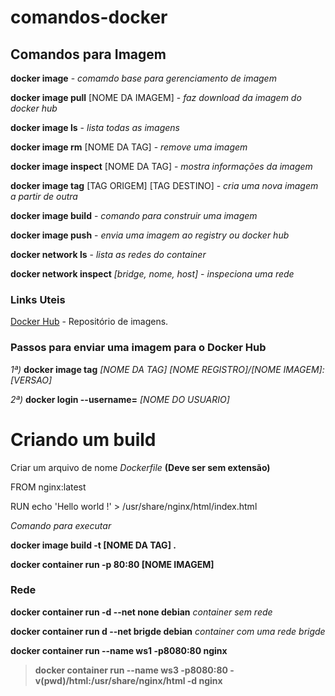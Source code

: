# comandos-docker #

## Comandos para Imagem ##

 __docker image__ - _comamdo base para gerenciamento de imagem_
 
 __docker image pull__ [NOME DA IMAGEM] - _faz download da imagem do docker hub_

__docker image ls__ - _lista todas as imagens_

__docker image rm__ [NOME DA TAG] - _remove uma imagem_

__docker image inspect__ [NOME DA TAG] - _mostra informações da imagem_

__docker image tag__ [TAG ORIGEM] [TAG DESTINO] - _cria uma nova imagem a partir de outra_

__docker image build__ - _comando para construir uma imagem_

__docker image push__ - _envia uma imagem ao registry ou docker hub_

__docker network ls__ - _lista as redes do container_

__docker network inspect__ _[bridge, nome, host]_ - _inspeciona uma rede_

### Links Uteis ###

[Docker Hub](https://hub.docker.com/search/?type=image) - Repositório de imagens.

### Passos para enviar uma imagem para o Docker Hub ###

_1ª)_ __docker image tag__ _[NOME DA TAG]_  _[NOME REGISTRO]/[NOME IMAGEM]:[VERSAO]_

_2ª)_ __docker login --username=__ _[NOME DO USUARIO]_

# Criando um build #

Criar um arquivo de nome _Dockerfile_ __(Deve ser sem extensão)__

FROM nginx:latest

RUN echo 'Hello world !' > /usr/share/nginx/html/index.html
  
_Comando para executar_

__docker image build -t [NOME DA TAG] .__

__docker container run -p 80:80 [NOME IMAGEM]__

### Rede ###

__docker container run -d --net none debian__ _container sem rede_

__docker container run d --net brigde debian__ _container com uma rede brigde_

__docker container run --name ws1 -p8080:80 nginx__ 
<blockquote>
  <p></p>
</lockquote> 

__docker container run --name ws3 -p8080:80 -v(pwd)/html:/usr/share/nginx/html -d nginx__
<blockquote>
  <p></p>
</lockquote> 



